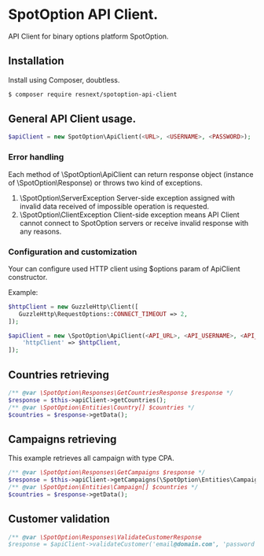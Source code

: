 # SpotOption API Client.
API Client for binary options platform SpotOption.

## Installation

Install using Composer, doubtless.

```sh
$ composer require resnext/spotoption-api-client
```

## General API Client usage.

```php
$apiClient = new SpotOption\ApiClient(<URL>, <USERNAME>, <PASSWORD>);
```

### Error handling

Each method of \SpotOption\ApiClient can return response object (instance of \SpotOption\Response) or
throws two kind of exceptions.

1. \SpotOption\ServerException Server-side exception assigned with invalid data received of impossible operation is requested.
2. \SpotOption\ClientException Client-side exception means API Client cannot connect to SpotOption servers or receive invalid 
response with any reasons.

### Configuration and customization
Your can configure used HTTP client using $options param of ApiClient constructor.

Example:
```php
$httpClient = new GuzzleHttp\Client([
   GuzzleHttp\RequestOptions::CONNECT_TIMEOUT => 2,
]);

$apiClient = new \SpotOption\ApiClient(<API_URL>, <API_USERNAME>, <API_PASSWORD>, [
    'httpClient' => $httpClient,
]);
```

## Countries retrieving

```php
/** @var \SpotOption\Responses\GetCountriesResponse $response */
$response = $this->apiClient->getCountries();
/** @var \SpotOption\Entities\Country[] $countries */
$countries = $response->getData();
```

## Campaigns retrieving

This example retrieves all campaign with type CPA.
```php
/** @var \SpotOption\Responses\GetCampaigns $response */
$response = $this->apiClient->getCampaigns(\SpotOption\Entities\Campaign::TYPE_CPA);
/** @var \SpotOption\Entities\Campaign[] $countries */
$countries = $response->getData();
```

## Customer validation

```php
/** @var \SpotOption\Responses\ValidateCustomerResponse
$response = $apiClient->validateCustomer('email@domain.com', 'password');
```